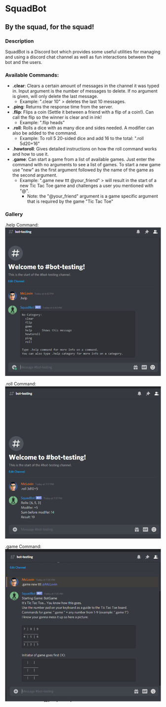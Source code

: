 # SquadBot
## By the squad, for the squad!

### Description

SquadBot is a Discord bot which provides some useful utilities for managing and using a discord chat channel 
as well as fun interactions between the bot and the users. 

### Available Commands:
* **.clear**: Clears a certain amount of messages in the channel it was typed in. Input argument is the number of messages to delete. If no argument is given, will only delete the last message.
    * Example: ".clear 10" > deletes the last 10 messages.
* **.ping**: Returns the response time from the server.
* **.flip**: Flips a coin (Settle it between a friend with a flip of a coin!). Can call the flip so the winner is clear and in ink!
    * Example: ".flip heads" 
* **.roll**: Rolls a dice with as many dice and sides needed. A modifier can also be added to the command.
    * Example: To roll 5 20-sided dice and add 16 to the total: ".roll 5d20+16"
* **.howtoroll**: Gives detailed instructions on how the roll command works and how to use it.
* **.game**: Can start a game from a list of available games. Just enter the command with no arguments to see a list of games. To start a new game use "new" as the first argument followed by the name of the game as the second argument.
    * Example: ".game new ttt @your_friend" > will result in the start of a new Tic Tac Toe game and challenges a user you mentioned with "@". 
        * Note: the "@your_friend" argument is a game specific argument that is required by the game "Tic Tac Toe"

### Gallery
.help Command:
![.help Command](/images/gallery/command_help.png)

.roll Command:
![.roll Command](/images/gallery/command_roll.png)

.game Command:
![.game Command](/images/gallery/command_game_ttt.png)